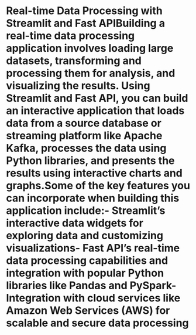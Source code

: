 #  Real-time Data Processing with Streamlit and Fast APIBuilding a real-time data processing application involves loading large datasets, transforming and processing them for analysis, and visualizing the results. Using Streamlit and Fast API, you can build an interactive application that loads data from a source database or streaming platform like Apache Kafka, processes the data using Python libraries, and presents the results using interactive charts and graphs.Some of the key features you can incorporate when building this application include:- Streamlit’s interactive data widgets for exploring data and customizing visualizations- Fast API’s real-time data processing capabilities and integration with popular Python libraries like Pandas and PySpark- Integration with cloud services like Amazon Web Services (AWS) for scalable and secure data processing